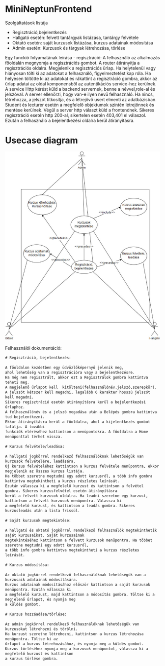 # MiniNeptunFrontend

Szolgáltatások listája

 - Regisztráció,bejelentkezés
 - Hallgató esetén: felvett tantárgyak listázása, tantárgy felvétele
 - Oktató esetén: saját kurzusok listázása, kurzus adatainak módosítása
 - Admin esetén: Kurzusok és tárgyak létrehozása, törlése


Egy funckió folyamatának leírása - regisztráció:
    A felhasználó az alkalmazás főoldalán megnyomja a regisztrációs gombot. A router átirányítja a regisztrációs oldalra.
    Megjelenik a regisztrációs űrlap. Ha helytelenül vagy hiányosan tölti ki az adatokat a felhasználó, figyelmeztetést kap róla.
    Ha helyesen töltötte ki az adatokat és rákattint a regisztráció gombra, akkor az űrlap adatai az oldal komponensből az
    autentikációs service-hez kerülnek. A service Http kérést küld a backend servernek, benne a névvel,role-al és jelszóval.
    A server ellenőrzi, hogy van-e ilyen nevű felhasználó. Ha nincs, létrehozza, a jelszót titkosítja, és a létrejövő usert
    elmenti az adatbázisban. Student és lecturer esetén a megfelelő objektumok szintén létrejönnek és mentése kerülnek.
    Végül a server http választ küld a frontendnek. Sikeres regisztráció esetén http 200-al, sikertelen esetén 403,401 el válaszol. Ezután a felhasználó a bejelentkezési oldalra kerül átirányításra.

# Usecase diagram

![alttext](https://github.com/CsakiBoldizsar/minineptun/blob/master/usecase.jpg)

Felhasználói dokumentáció:

    # Regisztráció, bejelentkezés:
  
    A főoldalon kezdetben egy üdvözlőképernyő jelenik meg, 
    ahol lehetőség van a regisztrációra vagy a bejelentkezésre.
    Ha még nem regisztrált, akkor ezt a Regisztrálok gombra kattintva teheti meg.
    A megjelenő űrlapot kell  kitölteni(felhasználónév,jelszó,szerepkör). 
    A jelszót kétszer kell megadni, legalább 6 karakter hosszú jelszót kell megadni.
    Sikeres regisztráció esetén átirányításra kerül a bejelentkezési űrlaphoz. 
    A felhasználónév és a jelszó megadása után a Belépés gombra kattintva tud bejelentkezni.
    Ekkor átirányításra kerül a főoldalra, ahol a kijelentkezés gombot találja. A további
    funkciók eléréséhez kattintson a menüpontokra. A főoldalra a Home menüponttal térhet vissza.
   
    # Kurzus felvétele/leadása:
     
    A hallgató jogkörrel rendelkező felhasználóknak lehetőségük van kurzusok felvételére, leadására.
    Új kurzus felvételéhez kattintson a kurzus felvétele menüpontra, ekkor megjelenik az összes kurzus listája.
    Ha többet szeretne megtudni egy adott kurzusról, a több info gombra kattintva megtekintheti a kurzus részletes leírását.
    Ezután válassza ki a megfelelő kurzust és kattintson a felvétel gombra. Sikeres kurzusfelvétel esetén átirányításra
    kerül a felvett kurzusok oldalra. Ha leadni szeretne egy kurzust, kattintson a felvett kurzusok menüpontra. Válassza ki
    a megfelelő kurzust, és kattintson a leadás gombra. Sikeres kurzusleadás után a lista frissül.
    
    # Saját kurzusok megtekintése:
    
    A hallgató és oktató jogkörrel rendelkező felhasználók megtekinthetik saját kurzusaikat. Saját kurzusainak
    megtekintéséhez kattintson a felvett kurzusok menüpontra. Ha többet szeretne megtudni egy adott kurzusról,
    a több info gombra kattintva megtekintheti a kurzus részletes leírását.
    
    # Kurzus módosítása:
    
    Az oktató jogkörrel rendelkező felhasználóknak lehetőségük van a kurzusaik adatainak módosítására.
    Kurzus adatainak módosításához először kattintson a saját kurzusok menüpontra. Ezután válassza ki
    a megfelelő kurzust, majd kattintson a módosítás gombra. Töltse ki a megjelenő űrlapot, és nyomja meg
    a küldés gombot.
    
    # Kurzus hozzáadása/törlése:
    
    Az admin jogkörrel rendelkező felhasználóknak lehetőségük van kurzusokat létrehozni és törölni.
    Ha kurzust szeretne létrehozni, kattintson a kurzus létrehozása menüpontra. Töltse ki az
    űrlapot a kurzus létrehozásához, és nyomja meg a küldés gombot.
    Kurzus törléséhez nyomja meg a kurzusok menüpontot, válassza ki a megfelelő kurzust és kattintson
    a kurzus törlése gombra.
    
